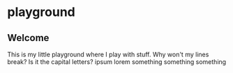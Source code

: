 # playground
## Welcome
This is my little playground where I play with stuff.
Why won't my lines break? Is it the capital letters?
ipsum lorem something something something